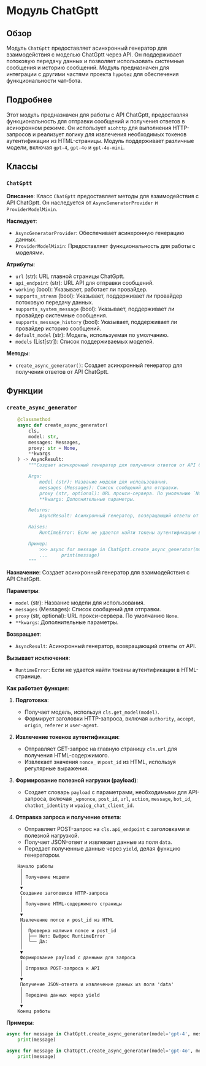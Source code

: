 # Модуль ChatGptt
## Обзор

Модуль `ChatGptt` предоставляет асинхронный генератор для взаимодействия с моделью ChatGptt через API. Он поддерживает потоковую передачу данных и позволяет использовать системные сообщения и историю сообщений. Модуль предназначен для интеграции с другими частями проекта `hypotez` для обеспечения функциональности чат-бота.

## Подробнее

Этот модуль предназначен для работы с API ChatGptt, предоставляя функциональность для отправки сообщений и получения ответов в асинхронном режиме. Он использует `aiohttp` для выполнения HTTP-запросов и реализует логику для извлечения необходимых токенов аутентификации из HTML-страницы. Модуль поддерживает различные модели, включая `gpt-4`, `gpt-4o` и `gpt-4o-mini`.

## Классы

### `ChatGptt`

**Описание**: Класс `ChatGptt` предоставляет методы для взаимодействия с API ChatGptt. Он наследуется от `AsyncGeneratorProvider` и `ProviderModelMixin`.

**Наследует**:
- `AsyncGeneratorProvider`: Обеспечивает асинхронную генерацию данных.
- `ProviderModelMixin`: Предоставляет функциональность для работы с моделями.

**Атрибуты**:
- `url` (str): URL главной страницы ChatGptt.
- `api_endpoint` (str): URL API для отправки сообщений.
- `working` (bool): Указывает, работает ли провайдер.
- `supports_stream` (bool): Указывает, поддерживает ли провайдер потоковую передачу данных.
- `supports_system_message` (bool): Указывает, поддерживает ли провайдер системные сообщения.
- `supports_message_history` (bool): Указывает, поддерживает ли провайдер историю сообщений.
- `default_model` (str): Модель, используемая по умолчанию.
- `models` (List[str]): Список поддерживаемых моделей.

**Методы**:
- `create_async_generator()`: Создает асинхронный генератор для получения ответов от API ChatGptt.

## Функции

### `create_async_generator`

```python
    @classmethod
    async def create_async_generator(
        cls,
        model: str,
        messages: Messages,
        proxy: str = None,
        **kwargs
    ) -> AsyncResult:
        """Создает асинхронный генератор для получения ответов от API ChatGptt.

        Args:
            model (str): Название модели для использования.
            messages (Messages): Список сообщений для отправки.
            proxy (str, optional): URL прокси-сервера. По умолчанию `None`.
            **kwargs: Дополнительные параметры.

        Returns:
            AsyncResult: Асинхронный генератор, возвращающий ответы от API.

        Raises:
            RuntimeError: Если не удается найти токены аутентификации в HTML-странице.

        Пример:
            >>> async for message in ChatGptt.create_async_generator(model='gpt-4', messages=[{'role': 'user', 'content': 'Hello'}]):
            ...     print(message)
        """
```

**Назначение**: Создает асинхронный генератор для взаимодействия с API ChatGptt.

**Параметры**:
- `model` (str): Название модели для использования.
- `messages` (Messages): Список сообщений для отправки.
- `proxy` (str, optional): URL прокси-сервера. По умолчанию `None`.
- `**kwargs`: Дополнительные параметры.

**Возвращает**:
- `AsyncResult`: Асинхронный генератор, возвращающий ответы от API.

**Вызывает исключения**:
- `RuntimeError`: Если не удается найти токены аутентификации в HTML-странице.

**Как работает функция**:

1. **Подготовка**:
   - Получает модель, используя `cls.get_model(model)`.
   - Формирует заголовки HTTP-запроса, включая `authority`, `accept`, `origin`, `referer` и `user-agent`.

2. **Извлечение токенов аутентификации**:
   - Отправляет GET-запрос на главную страницу `cls.url` для получения HTML-содержимого.
   - Извлекает значения `nonce_` и `post_id` из HTML, используя регулярные выражения.

3. **Формирование полезной нагрузки (payload)**:
   - Создает словарь `payload` с параметрами, необходимыми для API-запроса, включая `_wpnonce`, `post_id`, `url`, `action`, `message`, `bot_id`, `chatbot_identity` и `wpaicg_chat_client_id`.

4. **Отправка запроса и получение ответа**:
   - Отправляет POST-запрос на `cls.api_endpoint` с заголовками и полезной нагрузкой.
   - Получает JSON-ответ и извлекает данные из поля `data`.
   - Передает полученные данные через `yield`, делая функцию генератором.

```
    Начало работы
     │
     │ Получение модели
     │
     ▼
     Создание заголовков HTTP-запроса
     │
     │ Получение HTML-содержимого страницы
     │
     ▼
     Извлечение nonce и post_id из HTML
     │
     │  Проверка наличия nonce и post_id
     │  ├── Нет: Выброс RuntimeError
     │  └── Да:
     │
     ▼
     Формирование payload с данными для запроса
     │
     │ Отправка POST-запроса к API
     │
     ▼
     Получение JSON-ответа и извлечение данных из поля 'data'
     │
     │ Передача данных через yield
     │
     ▼
    Конец работы
```

**Примеры**:

```python
async for message in ChatGptt.create_async_generator(model='gpt-4', messages=[{'role': 'user', 'content': 'Hello'}]):
    print(message)
```

```python
async for message in ChatGptt.create_async_generator(model='gpt-4o', messages=[{'role': 'user', 'content': 'Как дела?'}], proxy='http://proxy.example.com'):
    print(message)